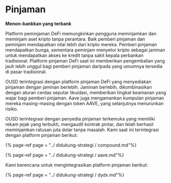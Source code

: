# Pinjaman

**Menon-bankkan yang terbank**

Platform peminjaman DeFi memungkinkan pengguna meminjamkan dan meminjam aset kripto tanpa perantara. Baik pemberi pinjaman dan peminjam mendapatkan nilai lebih dari kripto mereka. Pemberi pinjaman mendapatkan bunga, sementara peminjam menyetor kripto sebagai jaminan untuk mendapatkan akses ke kredit tanpa sakit kepala perbankan tradisional. Platform pinjaman DeFi saat ini memberikan pengembalian yang jauh lebih unggul bagi pemberi pinjaman daripada yang umumnya tersedia di pasar tradisional.

OUSD terintegrasi dengan platform pinjaman DeFi yang menyediakan pinjaman dengan jaminan berlebih. Jaminan berlebih, dikombinasikan dengan aturan cerdas seputar likuidasi, memberikan tingkat keamanan yang wajar bagi pemberi pinjaman. Aave juga mengamankan kumpulan pinjaman mereka masing-masing dengan token AAVE, yang selanjutnya menurunkan risiko.

OUSD terintegrasi dengan penyedia pinjaman terkemuka yang memiliki rekam jejak yang terbukti, mengaudit kontrak pintar, dan telah berhasil meminjamkan ratusan juta dolar tanpa masalah. Kami saat ini terintegrasi dengan platform pinjaman berikut:

{% page-ref page = "../ didukung-strategi / compound.md"%}

{% page-ref page = "../ didukung-strategi / aave.md"%}

Kami berencana untuk mengintegrasikan platform pinjaman berikut:

{% page-ref page = "../ didukung-strategi / dydx.md"%}












